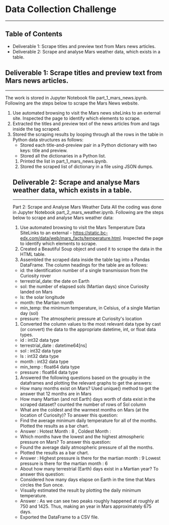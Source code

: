 # Data Collection Challenge
----
## Table of Contents

- Deliverable 1: Scrape titles and preview text from Mars news articles.
- Deliverable 2: Scrape and analyse Mars weather data, which exists in a table.

## Deliverable 1: Scrape titles and preview text from Mars news articles.
--------------------------------------------------------------------------------------------
The work is stored in Jupyter Notebook file part_1_mars_news.ipynb. Following are the steps below to scrape the Mars News website.

1. Use automated browsing to visit the Mars news siteLinks to an external site. Inspected the page to identify which elements to scrape.
1. Extracted the titles and preview text of the news articles from <th> and <tr> tags inside the <table> tag scraped. 
1. Stored the scraping results by looping through all the rows in the table in Python data structures as follows:
- Stored each title-and-preview pair in a Python dictionary with two keys: title and preview. 
- Stored all the dictionaries in a Python list.
1. Printed the list in part_1_mars_news.ipynb.
1. Stored the scraped list of dictionary in a file using JSON dumps.

## Deliverable 2: Scrape and analyse Mars weather data, which exists in a table.
--------------------------------------------------------------------------------------------
Part 2: Scrape and Analyse Mars Weather Data
All the coding was done in  Jupyter Notebook part_2_mars_weather.ipynb. Following are the steps below to scrape and analyse Mars weather data:
1. Use automated browsing to visit the Mars Temperature Data SiteLinks to an external - https://static.bc-edx.com/data/web/mars_facts/temperature.html. Inspected the page to identify which elements to scrape. 
1. Created a Beautiful Soup object and used it to scrape the data in the HTML table. 
1. Assembled the scraped data inside the table tag into a Pandas DataFrame. The column headings for the table are as follows:
 - id: the identification number of a single transmission from the Curiosity rover
 - terrestrial_date: the date on Earth
 - sol: the number of elapsed sols (Martian days) since Curiosity landed on Mars
 - ls: the solar longitude
 - month: the Martian month
 - min_temp: the minimum temperature, in Celsius, of a single Martian day (sol)
 - pressure: The atmospheric pressure at Curiosity's location

1. Converted the column values to the most relevant data type by cast (or convert) the data to the appropriate datetime, int, or float data types.
      
 - id : int32 data type         
 - terrestrial_date : datetime64[ns]
 - sol : int32 data type          
 - ls : int32  data type         
 - month : int32   data type        
 - min_temp : float64  data type       
 - pressure : float64  data type       
1. Answered the following questions based on the groupby in the dataframes and plotting the relevant graphs to get the answers:
 - How many months exist on Mars? Used unique() method to get the answer that 12 months are in Mars 
 - How many Martian (and not Earth) days worth of data exist in the scraped dataset? counted the number of rows of Sol column 
 - What are the coldest and the warmest months on Mars (at the location of Curiosity)? To answer this question:
 - Find the average minimum daily temperature for all of the months. Plotted the results as a bar chart.
 - Answer : Hotest Month : 8 , Coldest Month : 
 - Which months have the lowest and the highest atmospheric pressure on Mars? To answer this question:
 - Found the average daily atmospheric pressure of all the months.
 - Plotted the results as a bar chart.
 - Answer : Highest pressure is there for the martian month : 9 Lowest pressure is there for the martian month : 6
 - About how many terrestrial (Earth) days exist in a Martian year? To answer this question:
 - Considered how many days elapse on Earth in the time that Mars circles the Sun once.
 - Visually estimated the result by plotting the daily minimum temperature.
 - Answer :  As we can see two peaks roughly happened at roughly at 750 and 1425. Thus, making an year in Mars approximately 675 days.
 - Exported the DataFrame to a CSV file.

